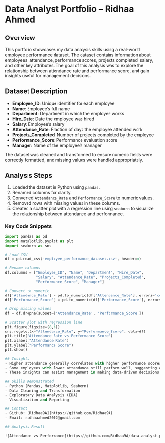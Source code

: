 # Data Analyst Portfolio – Ridhaa Ahmed

## Overview
This portfolio showcases my data analysis skills using a real-world employee performance dataset. The dataset contains information about employees' attendance, performance scores, projects completed, salary, and other key attributes. The goal of this analysis was to explore the relationship between attendance rate and performance score, and gain insights useful for management decisions.

## Dataset Description
- **Employee_ID**: Unique identifier for each employee  
- **Name**: Employee’s full name  
- **Department**: Department in which the employee works  
- **Hire_Date**: Date the employee was hired  
- **Salary**: Employee’s salary  
- **Attendance_Rate**: Fraction of days the employee attended work  
- **Projects_Completed**: Number of projects completed by the employee  
- **Performance_Score**: Performance evaluation score  
- **Manager**: Name of the employee’s manager  

The dataset was cleaned and transformed to ensure numeric fields were correctly formatted, and missing values were handled appropriately.

## Analysis Steps
1. Loaded the dataset in Python using `pandas`.
2. Renamed columns for clarity.
3. Converted `Attendance_Rate` and `Performance_Score` to numeric values.
4. Removed rows with missing values in these columns.
5. Created a scatter plot with a regression line using `seaborn` to visualize the relationship between attendance and performance.

### Key Code Snippets
```python
import pandas as pd
import matplotlib.pyplot as plt
import seaborn as sns

# Load CSV
df = pd.read_csv("employee_performance_dataset.csv", header=0)

# Rename columns
df.columns = ["Employee_ID", "Name", "Department", "Hire_Date", 
              "Salary", "Attendance_Rate", "Projects_Completed", 
              "Performance_Score", "Manager"]

# Convert to numeric
df['Attendance_Rate'] = pd.to_numeric(df['Attendance_Rate'], errors='coerce')
df['Performance_Score'] = pd.to_numeric(df['Performance_Score'], errors='coerce')

# Drop missing values
df = df.dropna(subset=['Attendance_Rate', 'Performance_Score'])

# Scatter plot with regression line
plt.figure(figsize=(8,6))
sns.regplot(x="Attendance_Rate", y="Performance_Score", data=df)
plt.title("Attendance Rate vs Performance Score")
plt.xlabel("Attendance Rate")
plt.ylabel("Performance Score")
plt.show()

## Insights
- Higher attendance generally correlates with higher performance scores.
- Some employees with lower attendance still perform well, suggesting other factors affect performance.
- These insights can assist management in making data-driven decisions about productivity and resource allocation.

## Skills Demonstrated
- Python (Pandas, Matplotlib, Seaborn)
- Data Cleaning and Transformation
- Exploratory Data Analysis (EDA)
- Visualization and Reporting

## Contact
- GitHub: [Ridhaa9A](https://github.com/Ridhaa9A)
- Email: ridhaaahmed2002@gmail.com

## Analysis Result

![Attendance vs Performance](https://github.com/Ridhaa9A/data-analyst-portfolio/blob/main/3.Visualizations%20%E2%80%93%20charts%2C%20scatter%20plots%2C%20histograms%2C%20etc/Attendance%20Rate%20vs%20Peformance%20Score%3AScatter%20graph%20.png)
